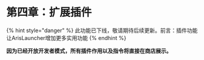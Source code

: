 # 第四章：扩展插件

{% hint style="danger" %}
此功能已下线，敬请期待后续更新。前言：插件功能让ArisLauncher增加更多实用功能
{% endhint %}

**因为已经开放开发者模式，所有插件作用以及指令将直接在商店展示。**

